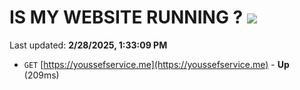 # IS MY WEBSITE RUNNING ? [![](https://img.shields.io/static/v1?label=Sponsor&message=%E2%9D%A4&logo=GitHub&color=%23fe8e86)](https://github.com/sponsors/Youssef-Lehmam)

Last updated: **2/28/2025, 1:33:09 PM**

- `GET` [https://youssefservice.me](https://youssefservice.me) - **Up** (209ms)
